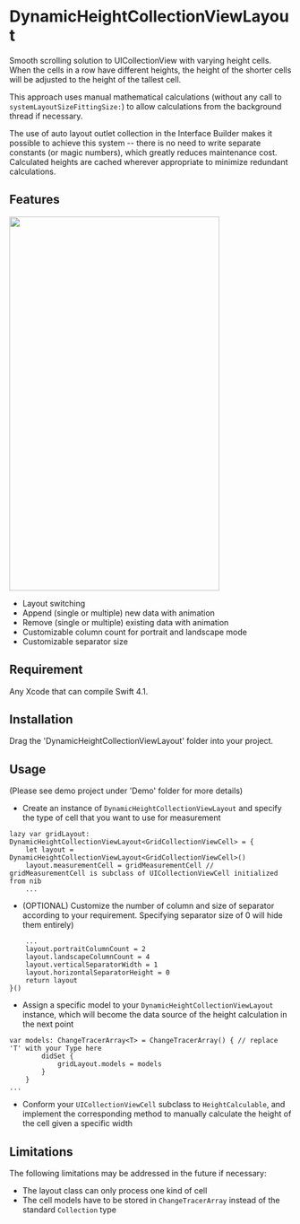 # DynamicHeightCollectionViewLayout

Smooth scrolling solution to UICollectionView with varying height cells. When the cells in a row have different heights, the height of the shorter cells will be adjusted to the height of the tallest cell.

This approach uses manual mathematical calculations (without any call to `systemLayoutSizeFittingSize:`) to allow calculations from the background thread if necessary.

The use of auto layout outlet collection in the Interface Builder makes it possible to achieve this system -- there is no need to write separate constants (or magic numbers), which greatly reduces maintenance cost. Calculated heights are cached wherever appropriate to minimize redundant calculations.

## Features

<img src="demo.gif" width="375" height="667">

* Layout switching
* Append (single or multiple) new data with animation
* Remove (single or multiple) existing data with animation
* Customizable column count for portrait and landscape mode
* Customizable separator size

## Requirement

Any Xcode that can compile Swift 4.1.

## Installation

Drag the 'DynamicHeightCollectionViewLayout' folder into your project.

## Usage
(Please see demo project under 'Demo' folder for more details)

* Create an instance of `DynamicHeightCollectionViewLayout` and specify the type of cell that you want to use for measurement
```
lazy var gridLayout: DynamicHeightCollectionViewLayout<GridCollectionViewCell> = {
    let layout = DynamicHeightCollectionViewLayout<GridCollectionViewCell>()
    layout.measurementCell = gridMeasurementCell // gridMeasurementCell is subclass of UICollectionViewCell initialized from nib
    ...
```

* (OPTIONAL) Customize the number of column and size of separator according to your requirement. Specifying separator size of 0 will hide them entirely)
```
    ...
    layout.portraitColumnCount = 2
    layout.landscapeColumnCount = 4
    layout.verticalSeparatorWidth = 1
    layout.horizontalSeparatorHeight = 0
    return layout
}()
```

* Assign a specific model to your `DynamicHeightCollectionViewLayout` instance, which will become the data source of the height calculation in the next point
```
var models: ChangeTracerArray<T> = ChangeTracerArray() { // replace 'T' with your Type here
        didSet {
            gridLayout.models = models
        }
    }
...
```

* Conform your `UICollectionViewCell` subclass to `HeightCalculable`, and implement the corresponding method to manually calculate the height of the cell given a specific width

## Limitations

The following limitations may be addressed in the future if necessary:
* The layout class can only process one kind of cell
* The cell models have to be stored in `ChangeTracerArray` instead of the standard `Collection` type
